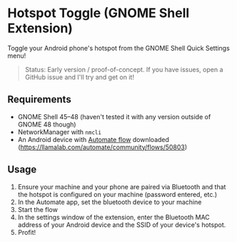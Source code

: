 # Hotspot Toggle (GNOME Shell Extension)

Toggle your Android phone's hotspot from the GNOME Shell Quick Settings menu!

> Status: Early version / proof-of-concept. If you have issues, open a GitHub issue and I'll try and get on it!

## Requirements

- GNOME Shell 45–48 (haven't tested it with any version outside of GNOME 48 though)
- NetworkManager with `nmcli`
- An Android device with [Automate flow](https://llamalab.com/automate/community/flows/50803) downloaded (https://llamalab.com/automate/community/flows/50803)

## Usage

1. Ensure your machine and your phone are paired via Bluetooth and that the hotspot is configured on your machine (password entered, etc.)
2. In the Automate app, set the bluetooth device to your machine
3. Start the flow
4. In the settings window of the extension, enter the Bluetooth MAC address of your Android device and the SSID of your device's hotspot.
5. Profit!
